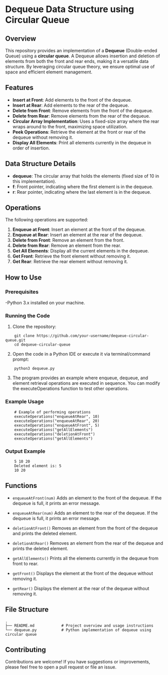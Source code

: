 # Dequeue Data Structure using Circular Queue

## Overview

This repository provides an implementation of a **Dequeue** (Double-ended Queue) using a **circular queue**. A Dequeue allows insertion and deletion of elements from both the front and rear ends, making it a versatile data structure. By leveraging circular queue theory, we ensure optimal use of space and efficient element management.

## Features

- **Insert at Front**: Add elements to the front of the dequeue.
- **Insert at Rear**: Add elements to the rear of the dequeue.
- **Delete from Front**: Remove elements from the front of the dequeue.
- **Delete from Rear**: Remove elements from the rear of the dequeue.
- **Circular Array Implementation**: Uses a fixed-size array where the rear wraps around to the front, maximizing space utilization.
- **Peek Operations**: Retrieve the element at the front or rear of the dequeue without removing it.
- **Display All Elements**: Print all elements currently in the dequeue in order of insertion.

## Data Structure Details

- **dequeue**: The circular array that holds the elements (fixed size of 10 in this implementation).
- **f**: Front pointer, indicating where the first element is in the dequeue.
- **r**: Rear pointer, indicating where the last element is in the dequeue.

## Operations

The following operations are supported:

1. **Enqueue at Front**: Insert an element at the front of the dequeue.
2. **Enqueue at Rear**: Insert an element at the rear of the dequeue.
3. **Delete from Front**: Remove an element from the front.
4. **Delete from Rear**: Remove an element from the rear.
5. **Get All Elements**: Display all the current elements in the dequeue.
6. **Get Front**: Retrieve the front element without removing it.
7. **Get Rear**: Retrieve the rear element without removing it.

## How to Use

### Prerequisites
-Python 3.x installed on your machine.

### Running the Code
1. Clone the repository:
```
    git clone https://github.com/your-username/dequeue-circular-queue.git
    cd dequeue-circular-queue
```
2. Open the code in a Python IDE or execute it via terminal/command prompt:
```
    python3 dequeue.py
```
3. The program provides an example where enqueue, dequeue, and element retrieval operations are executed in sequence. You can modify the executeOperations function to test other operations.

### Example Usage
```
    # Example of performing operations
    executeOperations("enqueueAtRear", 10)
    executeOperations("enqueueAtRear", 20)
    executeOperations("enqueueAtFront", 5)
    executeOperations("getAllElements")
    executeOperations("deletionAtFront")
    executeOperations("getAllElements")
```

### Output Example
```
    5 10 20
    Deleted element is: 5
    10 20
```

## Functions
- `enqueueAtFront(num)`
    Adds an element to the front of the dequeue. If the dequeue is full, it prints an error message.
  
- `enqueueAtRear(num)`
    Adds an element to the rear of the dequeue. If the dequeue is full, it prints an error message.
  
- `deletionAtFront()`
    Removes an element from the front of the dequeue and prints the deleted element.
  
- `deletionAtRear()`
    Removes an element from the rear of the dequeue and prints the deleted element.
  
- `getAllElements()`
    Prints all the elements currently in the dequeue from front to rear.
  
- `getFront()`
    Displays the element at the front of the dequeue without removing it.
  
- `getRear()`
    Displays the element at the rear of the dequeue without removing it.

## File Structure

```
.
├── README.md            # Project overview and usage instructions
└── dequeue.py           # Python implementation of dequeue using circular queue
```

## Contributing
Contributions are welcome! If you have suggestions or improvements, please feel free to open a pull request or file an issue.
